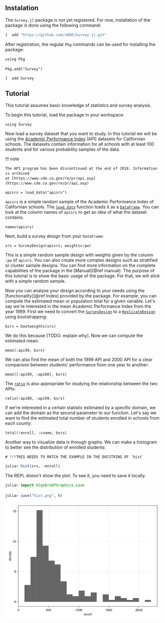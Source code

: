 ## Instalation

The `Survey.jl` package is not yet registered. For now, installation of the package
is done using the following command:

```julia
]  add "https://github.com/xKDR/Survey.jl.git"
```

After registration, the regular `Pkg` commands can be used for installing the package:

```@repl
using Pkg

Pkg.add("Survey")
```

```julia
]  add Survey
```

## Tutorial

This tutorial assumes basic knowledge of statistics and survey analysis.

To begin this tutorial, load the package in your workspace:

```@repl tutorial
using Survey
```

Now load a survey dataset that you want to study. In this tutorial we will be using
the [Academic Performance Index](https://r-survey.r-forge.r-project.org/survey/html/api.html)
(API) datasets for Californian schools. The datasets contain information for all
schools with at least 100 students and for various probability samples of the
data.

!!! note

    The API program has been discontinued at the end of 2018. Information is archived
    at [https://www.cde.ca.gov/re/pr/api.asp](https://www.cde.ca.gov/re/pr/api.asp)

```@repl tutorial
apisrs = load_data("apisrs")
```

`apisrs` is a simple random sample of the Academic Performance Index of Californian
schools. The [`load_data`](@ref) function loads it as a
[`DataFrame`](https://dataframes.juliadata.org/stable/lib/types/#DataFrames.DataFrame).
You can look at the column names of `apisrs` to get an idea of what the dataset
contains.

```@repl tutorial
names(apisrs)
```

Next, build a survey design from your `DataFrame`:

```@repl tutorial
srs = SurveyDesign(apisrs; weights=:pw)
```

This is a simple random sample design with weights given by the column `:pw` of
`apisrs`. You can also create more complex designs such as stratified or cluster
sample designs. You can find more information on the complete capabilities of
the package in the [Manual](@ref manual). The purpose of this tutorial is to show the
basic usage of the package. For that, we will stick with a simple random sample.

Now you can analyse your design according to your needs using the
[functionality](@ref Index) provided by the package. For example, you can compute
the estimated mean or population total for a given variable. Let's say we're
interested in the mean Academic Performance Index from the year 1999. First we
need to convert the [`SurveyDesign`](@ref) to a [`ReplicateDesign`](@ref) using
bootstrapping:

```@repl tutorial
bsrs = bootweights(srs)
```

We do this because [TODO: explain why]. Now we can compute the estimated mean:

```@repl tutorial
mean(:api99, bsrs)
```

We can also find the mean of both the 1999 API and 2000 API for a clear
comparison between students' performance from one year to another:

```@repl tutorial
mean([:api99, :api00], bsrs)
```

The [`ratio`](@ref) is also appropriate for studying the relationship between
the two APIs:

```@repl tutorial
ratio(:api00, :api99, bsrs)
```

If we're interested in a certain statistic estimated by a specific domain, we
can add the domain as the second parameter to our function. Let's say we want
to find the estimated total number of students enrolled in schools from each
county:

```@repl tutorial
total(:enroll, :cname, bsrs)
```

Another way to visualize data is through graphs. We can make a histogram to
better see the distribution of enrolled students:

```@setup warning
# !!!THIS NEEDS TO MATCH THE EXAMPLE IN THE DOCSTRING OF `hist`
```

```julia
julia> hist(srs, :enroll)
```

The REPL doesn't show the plot. To see it, you need to save it locally.

```julia
julia> import AlgebraOfGraphics.save

julia> save("hist.png", h)
```

![](assets/hist.png)
